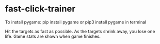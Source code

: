 # fast-click-trainer
To install pygame:
pip install pygame
or
pip3 install pygame
in terminal


Hit the targets as fast as possible. As the targets shrink away, you lose one life. Game stats are shown when game finishes.
